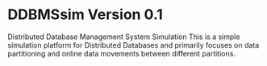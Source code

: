 DDBMSsim Version 0.1
========

Distributed Database Management System Simulation
This is a simple simulation platform for Distributed Databases and primarily focuses on data partitioning and online data movements between different partitions.
